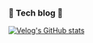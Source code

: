 ### 📝 Tech blog 📝

[![Velog's GitHub stats](https://velog-readme-stats.vercel.app/api?name=rkgxs24)](https://velog.io/@rkgxs24/수정중-Chapter-01)
